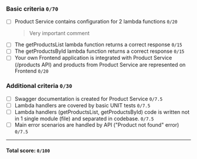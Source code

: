 ### Basic criteria `0/70`

- [ ] Product Service contains configuration for 2 lambda functions `0/20`
  > Very important comment
- [ ] The getProductsList lambda function returns a correct response `0/15`
- [ ] The getProductsById lambda function returns a correct response `0/15`
- [ ] Your own Frontend application is integrated with Product Service
      (/products API) and products from Product Service are represented
      on Frontend `0/20`

### Additional criteria `0/30`

- [ ] Swagger documentation is created for Product Service `0/7.5`
- [ ] Lambda handlers are covered by basic UNIT tests `0/7.5`
- [ ] Lambda handlers (getProductsList, getProductsById) code is written not in
      1 single module (file) and separated in codebase. `0/7.5`
- [ ] Main error scenarios are handled by API ("Product not found" error) `0/7.5`

---

#### Total score: `0/100`
